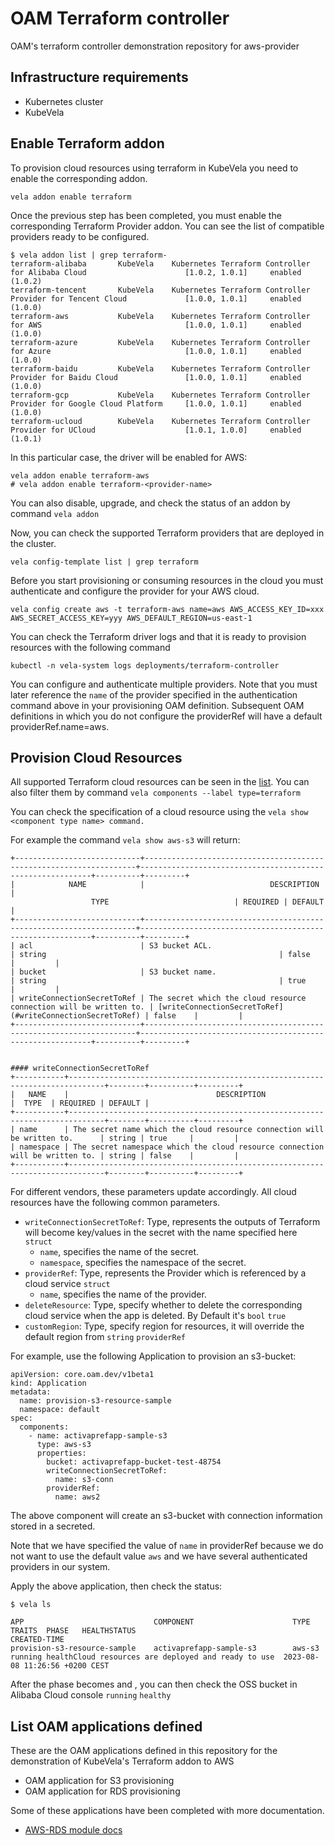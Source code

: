 # OAM Terraform controller

OAM's terraform controller demonstration repository for aws-provider

## Infrastructure requirements

- Kubernetes cluster
- KubeVela


## Enable Terraform addon

To provision cloud resources using terraform in KubeVela you need to enable the corresponding addon.

```
vela addon enable terraform
```

Once the previous step has been completed, you must enable the corresponding Terraform Provider addon. You can see the list of compatible providers ready to be configured.

```
$ vela addon list | grep terraform-
terraform-alibaba       KubeVela    Kubernetes Terraform Controller for Alibaba Cloud                      [1.0.2, 1.0.1]     enabled (1.0.2)
terraform-tencent       KubeVela    Kubernetes Terraform Controller Provider for Tencent Cloud             [1.0.0, 1.0.1]     enabled (1.0.0)
terraform-aws           KubeVela    Kubernetes Terraform Controller for AWS                                [1.0.0, 1.0.1]     enabled (1.0.0)
terraform-azure         KubeVela    Kubernetes Terraform Controller for Azure                              [1.0.0, 1.0.1]     enabled (1.0.0)
terraform-baidu         KubeVela    Kubernetes Terraform Controller Provider for Baidu Cloud               [1.0.0, 1.0.1]     enabled (1.0.0)
terraform-gcp           KubeVela    Kubernetes Terraform Controller Provider for Google Cloud Platform     [1.0.0, 1.0.1]     enabled (1.0.0)
terraform-ucloud        KubeVela    Kubernetes Terraform Controller Provider for UCloud                    [1.0.1, 1.0.0]     enabled (1.0.1)
```

In this particular case, the driver will be enabled for AWS:

```
vela addon enable terraform-aws   
# vela addon enable terraform-<provider-name>
```
You can also disable, upgrade, and check the status of an addon by command ``vela addon``

Now, you can check the supported Terraform providers that are deployed in the cluster.

```
vela config-template list | grep terraform
```

Before you start provisioning or consuming resources in the cloud you must authenticate and configure the provider for your AWS cloud.

```
vela config create aws -t terraform-aws name=aws AWS_ACCESS_KEY_ID=xxx AWS_SECRET_ACCESS_KEY=yyy AWS_DEFAULT_REGION=us-east-1
``` 

You can check the Terraform driver logs and that it is ready to provision resources with the following command

```
kubectl -n vela-system logs deployments/terraform-controller
```

You can configure and authenticate multiple providers. Note that you must later reference the ``name`` of the provider specified in the authentication command above in your provisioning OAM definition. Subsequent OAM definitions in which you do not configure the providerRef will have a default providerRef.name=aws. 

## Provision Cloud Resources

All supported Terraform cloud resources can be seen in the [list](https://kubevela.io/docs/end-user/components/cloud-services/cloud-resources-list/). You can also filter them by command ``vela components --label type=terraform``

You can check the specification of a cloud resource using the ``vela show <component type name> command.``

For example the command ``vela show aws-s3`` will return:

````
+----------------------------+--------------------------------------------------------------------+-----------------------------------------------------------+----------+---------+
|            NAME            |                            DESCRIPTION                             |
                  TYPE                            | REQUIRED | DEFAULT |
+----------------------------+--------------------------------------------------------------------+-----------------------------------------------------------+----------+---------+
| acl                        | S3 bucket ACL.                                                     | string                                                    | false    |         |
| bucket                     | S3 bucket name.                                                    | string                                                    | true     |         |
| writeConnectionSecretToRef | The secret which the cloud resource connection will be written to. | [writeConnectionSecretToRef](#writeConnectionSecretToRef) | false    |         |
+----------------------------+--------------------------------------------------------------------+-----------------------------------------------------------+----------+---------+


#### writeConnectionSecretToRef
+-----------+------------------------------------------------------------------------------+--------+----------+---------+
|   NAME    |                                 DESCRIPTION                                  |  TYPE  | REQUIRED | DEFAULT |
+-----------+------------------------------------------------------------------------------+--------+----------+---------+
| name      | The secret name which the cloud resource connection will be written to.      | string | true     |         |
| namespace | The secret namespace which the cloud resource connection will be written to. | string | false    |         |
+-----------+------------------------------------------------------------------------------+--------+----------+---------+
````


For different vendors, these parameters update accordingly. All cloud resources have the following common parameters.

- ``writeConnectionSecretToRef``: Type, represents the outputs of Terraform will become key/values in the secret with the name specified here ``struct``
    - ``name``, specifies the name of the secret.
    - ``namespace``, specifies the namespace of the secret.
- ``providerRef``: Type, represents the Provider which is referenced by a cloud service ``struct``
    - ``name``, specifies the name of the provider.
- ``deleteResource``: Type, specify whether to delete the corresponding cloud service when the app is deleted. By Default it's ``bool`` ``true``
- ``customRegion``: Type, specify region for resources, it will override the default region from ``string`` ``providerRef``

For example, use the following Application to provision an s3-bucket:

```
apiVersion: core.oam.dev/v1beta1
kind: Application
metadata:
  name: provision-s3-resource-sample
  namespace: default
spec:
  components:
    - name: activaprefapp-sample-s3
      type: aws-s3
      properties:
        bucket: activaprefapp-bucket-test-48754
        writeConnectionSecretToRef:
          name: s3-conn
        providerRef:
          name: aws2
```

The above component will create an s3-bucket with connection information stored in a secreted.

Note that we have specified the value of ``name`` in providerRef because we do not want to use the default value ``aws`` and we have several authenticated providers in our system.

Apply the above application, then check the status:

```
$ vela ls

APP                             COMPONENT                      TYPE    TRAITS  PHASE   HEALTHSTATUS                                         CREATED-TIME
provision-s3-resource-sample    activaprefapp-sample-s3        aws-s3          running healthCloud resources are deployed and ready to use  2023-08-08 11:26:56 +0200 CEST
```

After the phase becomes and , you can then check the OSS bucket in Alibaba Cloud console ``running`` ``healthy``

## List OAM applications defined

These are the OAM applications defined in this repository for the demonstration of KubeVela's Terraform addon to AWS

- OAM application for S3 provisioning
- OAM application for RDS provisioning

Some of these applications have been completed with more documentation.

- [AWS-RDS module docs](./docs-module/aws-rds.md)